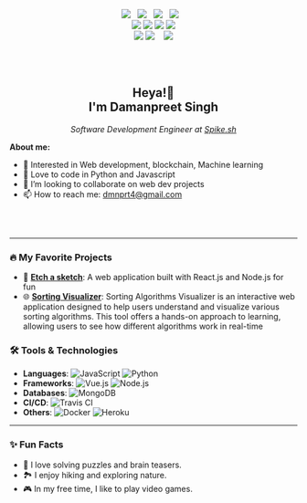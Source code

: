 <p align="center">
    <img src="https://img.shields.io/badge/javascript%20-%23F7DF1E.svg?&style=for-the-badge&logo=javascript&logoColor=white" />&nbsp;&nbsp;
    <img src="https://img.shields.io/badge/html5%20-%23e34f26.svg?&style=for-the-badge&logo=html5&logoColor=white" />&nbsp;&nbsp;
    <img src="https://img.shields.io/badge/css3%20-%231572B6.svg?&style=for-the-badge&logo=css3&logoColor=white" />&nbsp;&nbsp;
    <img src="https://img.shields.io/badge/vue.js%20-%2366BA83.svg?&style=for-the-badge&logo=vue.js&logoColor=white" />&nbsp;&nbsp;&nbsp;
    <br>
    <img src="https://img.shields.io/badge/Travis CI-black?&style=for-the-badge&logo=Travis&logoColor=black">
    <img src="https://img.shields.io/badge/-MongoDB-black?style=for-the-badge&logo=mongodb">
    <img src="https://img.shields.io/badge/docker-black?style=for-the-badge&logo=docker">
    <img src="https://img.shields.io/badge/-GitHub-181717?style=for-the-badge&logo=github">
    <br>
    <img src="https://img.shields.io/badge/python-%233776AB.svg?&style=for-the-badge&logo=python&logoColor=white">
    <img src="https://img.shields.io/badge/node.js%20-%23339933.svg?&style=for-the-badge&logo=node.js&logoColor=white" />&nbsp;&nbsp;&nbsp;
    <img src="https://img.shields.io/badge/Heroku-%235A42AD.svg?&style=for-the-badge&logo=Heroku&logoColor=white">
</p>

<br><br>
<h2 align="center">Heya!👋 <br>I'm Damanpreet Singh<br> </h2>

<p align="center">
  <em>Software Development Engineer at <a href="https://Spike.sh">Spike.sh</a></em>
</p>

**About me:**
- 👀 Interested in Web development, blockchain, Machine learning
- 🌱 Love to code in Python and Javascript
- 💞️ I’m looking to collaborate on web dev projects
- 📫 How to reach me: <a href="mailto:dmnprt4@gmail.com">dmnprt4@gmail.com</a>

<br><br>

---

### 🔥 My Favorite Projects

- 🚀 **[Etch a sketch](https://github.com/data-pirate/Etch-a-sketch/deployments/github-pages)**: A web application built with React.js and Node.js for fun
- 🌐 **[Sorting Visualizer](https://data-pirate.github.io/sorting-visulizer)**: Sorting Algorithms Visualizer is an interactive web application designed to help users understand and visualize various sorting algorithms. This tool offers a hands-on approach to learning, allowing users to see how different algorithms work in real-time

### 🛠️ Tools & Technologies

- **Languages**: ![JavaScript](https://img.shields.io/badge/-JavaScript-yellow?style=flat-square&logo=javascript) ![Python](https://img.shields.io/badge/-Python-blue?style=flat-square&logo=python)
- **Frameworks**: ![Vue.js](https://img.shields.io/badge/-Vue.js-4FC08D?style=flat-square&logo=vue.js) ![Node.js](https://img.shields.io/badge/-Node.js-339933?style=flat-square&logo=node.js)
- **Databases**: ![MongoDB](https://img.shields.io/badge/-MongoDB-47A248?style=flat-square&logo=mongodb)
- **CI/CD**: ![Travis CI](https://img.shields.io/badge/-Travis%20CI-3EAAAF?style=flat-square&logo=travis-ci)
- **Others**: ![Docker](https://img.shields.io/badge/-Docker-2496ED?style=flat-square&logo=docker) ![Heroku](https://img.shields.io/badge/-Heroku-430098?style=flat-square&logo=heroku)

---

### ✨ Fun Facts

- 🧩 I love solving puzzles and brain teasers.
- 🏞️ I enjoy hiking and exploring nature.
- 🎮 In my free time, I like to play video games.

<!---
data-pirate/data-pirate is a ✨ special ✨ repository because its `README.md` (this file) appears on your GitHub profile.
You can click the Preview link to take a look at your changes.
--->
